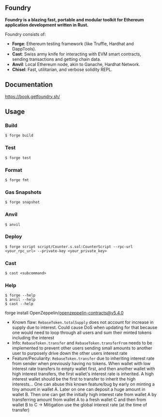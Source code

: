 ## Foundry

**Foundry is a blazing fast, portable and modular toolkit for Ethereum application development written in Rust.**

Foundry consists of:

-   **Forge**: Ethereum testing framework (like Truffle, Hardhat and DappTools).
-   **Cast**: Swiss army knife for interacting with EVM smart contracts, sending transactions and getting chain data.
-   **Anvil**: Local Ethereum node, akin to Ganache, Hardhat Network.
-   **Chisel**: Fast, utilitarian, and verbose solidity REPL.

## Documentation

https://book.getfoundry.sh/

## Usage

### Build

```shell
$ forge build
```

### Test

```shell
$ forge test
```

### Format

```shell
$ forge fmt
```

### Gas Snapshots

```shell
$ forge snapshot
```

### Anvil

```shell
$ anvil
```

### Deploy

```shell
$ forge script script/Counter.s.sol:CounterScript --rpc-url <your_rpc_url> --private-key <your_private_key>
```

### Cast

```shell
$ cast <subcommand>
```

### Help

```shell
$ forge --help
$ anvil --help
$ cast --help
```



forge install OpenZeppelin/openzeppelin-contracts@v5.4.0


- Known flaw: `RebaseToken.totalSupply` does not account for increase in supply due to interest. Could cause DoS when updating for that because one would need to loop through all users and sum their minted tokens including the interest
- Info: `RebaseToken.transfer` and `RebaseToken.transferFrom` needs to be implemented to prevent other users sending small amounts to another user to purposely drive down the other users interest rate
- Feature/Peculiarity: `RebaseToken.transfer` due to inheriting interest rate from sender when previously having no tokens. When wallet with low interest rate transfers to empty wallet first, and then another wallet with high interest transfers, the first wallet's interest rate is inherited. A high interest wallet should be the first to transfer to inherit the high interests... One can abuse this known feature/bug by early on minting a tiny amount in wallet A. Later on one can deposit a huge amount in wallet B. Then one can get the initially high interest rate from wallet A by transferring amount from wallet A to a fresh wallet C and then from wallet B to C -> Mitigation use the global interest rate (at the time of transfer)
